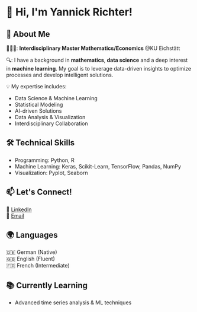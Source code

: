 # **👋 Hi, I'm Yannick Richter!**

## **🚀 About Me**

👨🏻‍🎓: **Interdisciplinary Master Mathematics/Economics** @KU Eichstätt

🔍: I have a background in **mathematics**, **data science** and a deep interest in **machine learning**. My goal is to leverage data-driven insights to optimize processes and develop intelligent solutions.

💡 My expertise includes:
- Data Science & Machine Learning
- Statistical Modeling
- AI-driven Solutions
- Data Analysis & Visualization
- Interdisciplinary Collaboration

## **🛠️ Technical Skills**
- Programming: Python, R
- Machine Learning: Keras, Scikit-Learn, TensorFlow, Pandas, NumPy
- Visualization: Pyplot, Seaborn

## **📫 Let's Connect!**
🔗 [LinkedIn](www.linkedin.com/in/y-richter)<br>
📧 [Email](yannickrichter49@gmail.com)

## **🌍 Languages**
🇩🇪 German (Native)<br>
🇬🇧 English (Fluent)<br>
🇫🇷 French (Intermediate)<br>

## **📚 Currently Learning**
- Advanced time series analysis & ML techniques<br>

